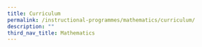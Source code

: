 ```yaml
---
title: Curriculum
permalink: /instructional-programmes/mathematics/curriculum/
description: ""
third_nav_title: Mathematics
---
```

